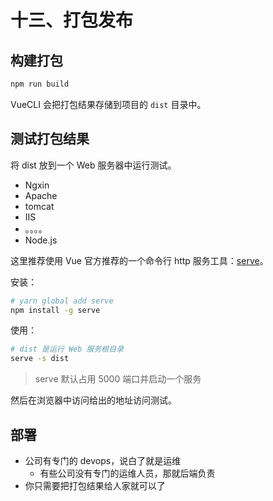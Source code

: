 # 十三、打包发布

## 构建打包

```bash
npm run build
```

VueCLI 会把打包结果存储到项目的 `dist` 目录中。

## 测试打包结果

将 dist 放到一个 Web 服务器中运行测试。

- Ngxin
- Apache
- tomcat
- IIS
- 。。。。
- Node.js



这里推荐使用 Vue 官方推荐的一个命令行 http 服务工具：[serve](https://github.com/zeit/serve)。

安装：

```bash
# yarn global add serve
npm install -g serve
```

使用：

```bash
# dist 是运行 Web 服务根目录
serve -s dist
```

> serve 默认占用 5000 端口并启动一个服务

然后在浏览器中访问给出的地址访问测试。

## 部署

- 公司有专门的 devops，说白了就是运维
  - 有些公司没有专门的运维人员，那就后端负责
- 你只需要把打包结果给人家就可以了


